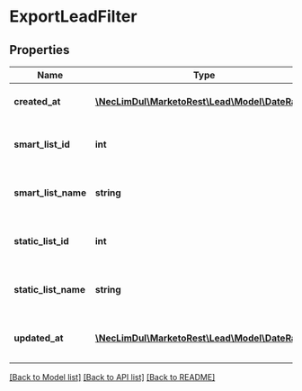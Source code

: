 # ExportLeadFilter

## Properties
Name | Type | Description | Notes
------------ | ------------- | ------------- | -------------
**created_at** | [**\NecLimDul\MarketoRest\Lead\Model\DateRange**](DateRange.md) | Date range to filter new leads on | 
**smart_list_id** | **int** | Id of smart list to retrieve leads from | 
**smart_list_name** | **string** | Name of smart list to retrieve leads from | 
**static_list_id** | **int** | Id of static list to retrieve leads from | 
**static_list_name** | **string** | Name of static list to retrieve leads from | 
**updated_at** | [**\NecLimDul\MarketoRest\Lead\Model\DateRange**](DateRange.md) | Date range to filter updated leads on | 

[[Back to Model list]](../README.md#documentation-for-models) [[Back to API list]](../README.md#documentation-for-api-endpoints) [[Back to README]](../README.md)


